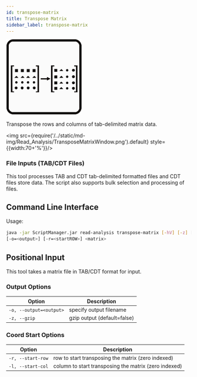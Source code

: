 ```yaml
---
id: transpose-matrix
title: Transpose Matrix
sidebar_label: transpose-matrix
---
```


![transpose-matrix](/../static/icons/Read_Analysis/TransposeMatrix_square.svg)

Transpose the rows and columns of tab-delimited matrix data.

<img src={require('/../static/md-img/Read_Analysis/TransposeMatrixWindow.png').default} style={{width:70+'%'}}/>

### File Inputs (TAB/CDT Files)
This tool processes TAB and CDT tab-delimited formatted files and CDT files store data. The script also supports bulk selection and processing of files.

## Command Line Interface

Usage:
```bash
java -jar ScriptManager.jar read-analysis transpose-matrix [-hV] [-z] [-l=<startCOL>]
[-o=<output>] [-r=<startROW>] <matrix>
```

## Positional Input

This tool takes a matrix file in TAB/CDT format for input.


### Output Options

| Option | Description |
| ------ | ----------- |
| `-o, --output=<output>` | specify output filename |
| `-z, --gzip`            | gzip output (default=false) |


### Coord Start Options

| Option | Description |
| ------ | ----------- |
| `-r, --start-row` | row to start transposing the matrix (zero indexed) |
| `-l, --start-col` | column to start transposing the matrix (zero indexed) |

[file-format]:/docs/Guides/Getting-Started/file-formats

